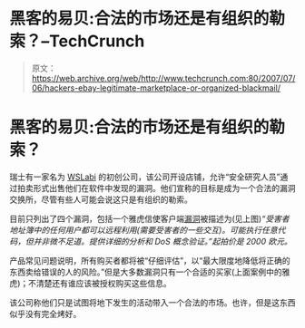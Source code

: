 # 黑客的易贝:合法的市场还是有组织的勒索？–TechCrunch

> 原文：<https://web.archive.org/web/http://www.techcrunch.com:80/2007/07/06/hackers-ebay-legitimate-marketplace-or-organized-blackmail/>

# 黑客的易贝:合法的市场还是有组织的勒索？

瑞士有一家名为 [WSLabi](https://web.archive.org/web/20211024082552/http://www.wslabi.com/wabisabilabi/initPublishedBid.do) 的初创公司，该公司开设店铺，允许“安全研究人员”通过拍卖形式出售他们在软件中发现的漏洞。他们宣称的目标是成为一个合法的漏洞交换所，尽管有些人可能会说这只是有组织的勒索。

目前只列出了四个漏洞，包括一个雅虎信使客户端[漏洞](https://web.archive.org/web/20211024082552/http://www.wslabi.com/wabisabilabi/bidDetails.do)被描述为(见上图)*“受害者地址簿中的任何用户都可以远程利用(需要受害者的一些交互)。可能执行任意代码，但并非微不足道。提供详细的分析和 DoS 概念验证。”起拍价是 2000 欧元。*

产品常见问题说明，所有购买者都将被“仔细评估”，以“最大限度地降低将正确的东西卖给错误的人的风险。”但是大多数漏洞只有一个合适的买家(上面案例中的雅虎)；不清楚还有谁应该被授权购买这些信息。

该公司称他们只是试图将地下发生的活动带入一个合法的市场。也许，但是这东西似乎没有完全烤好。
